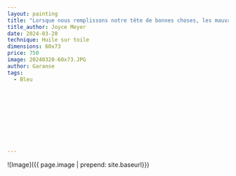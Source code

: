 ```yaml
---
layout: painting
title: "Lorsque nous remplissons notre tête de bonnes choses, les mauvaises n'ont pas la place d'y rentrer." 
title_author: Joyce Meyer                                                     
date: 2024-03-20
technique: Huile sur toile 
dimensions: 60x73
price: 750
image: 20240320-60x73.JPG 
author: Garanse
tags:
  - Bleu
  
  
  
  
  
  
  
  
  
  
---
```

![Image]({{ page.image | prepend: site.baseurl}})

